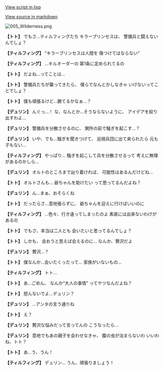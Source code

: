 [View script in lisp](../scripts/1550702.txt)

[View source in markdown](1550702.md)

![005_Wilderness.png](../images/backgrounds/005_Wilderness.png)

**【トト】**
でもさ…ティルフィングたち
キラープリンセスは、
警備兵と闘えないんでしょ？

**【ティルフィング】**
“キラープリンセスは人間を
傷つけてはならない”

**【ティルフィング】**
…キルオーダーの
第1条に定められてるの

**【トト】**
だよね…ってことは…

**【トト】**
警備兵たちが襲ってきたら、
僕らでなんとかしなきゃ
いけないってことでしょ？

**【トト】**
僕も頑張るけど…勝てるかなぁ…？

**【デュリン】**
んぐっ…！
な、なんとか…そうならないように、
アイデアを絞り出すわよ…

**【デュリン】**
警備兵を分散させるのに、
関所の前で騒ぎを起こす…？

**【デュリン】**
いや、でも…騒ぎを聞きつけて、
巡視兵団に出て来られたら
元も子もない…

**【ティルフィング】**
やっぱり…
騒ぎを起こして兵を分散させるって
考えに無理があるのかしら…

**【デュリン】**
オルトのところまで辿り着ければ、
可能性はあるんだけどね…

**【トト】**
オルトさんも…
爺ちゃんを助けたい
って思ってるんだよね？

**【デュリン】**
ん…まぁ、おそらくね

**【トト】**
だったらさ…意地張らずに、
爺ちゃんを迎えに行けばいいのに

**【ティルフィング】**
…色々、行き違ってしまったのよ
素直には出来ないわけがあるの

**【トト】**
でもさ、本当は二人とも
会いたいと思ってるんでしょ？

**【トト】**
しかも、
会おうと思えば会えるのに…
なんか、贅沢だよ

**【デュリン】**
贅沢…？

**【トト】**
僕なんか…会いたくったって…
家族がいないもの…

**【ティルフィング】**
トト…

**【トト】**
あ…ごめん、
なんか“大人の事情”
ってヤツなんだよね？

**【トト】**
怒んないでよ…デュリン？

**【デュリン】**
…アンタの言う通りね

**【トト】**
え？

**【デュリン】**
贅沢な悩みだって言ってんの
こうなったら…

**【デュリン】**
意地でもあの親子を会わせなきゃ、
腹の虫が治まらないわ
いいわね、トト？

**【トト】**
あ…う、うん！

**【ティルフィング】**
デュリン…
うん、頑張りましょう！
